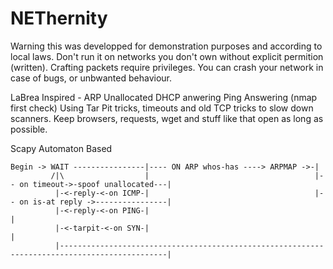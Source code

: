 # NEThernity

Warning this was developped for demonstration purposes and according to local laws.
Don't run it on networks you don't own without explicit permition (written).
Crafting packets require privileges.
You can crash your network in case of bugs, or unbwanted behaviour.

LaBrea Inspired - ARP Unallocated DHCP anwering
Ping Answering (nmap first check)
Using Tar Pit tricks, timeouts and old TCP tricks to slow down scanners.
Keep browsers, requests, wget and stuff like that open as long as possible.

Scapy Automaton Based
```
Begin -> WAIT ----------------|---- ON ARP whos-has ----> ARPMAP ->-|
         /|\                  |                                     |-- on timeout->-spoof unallocated---|   
          |-<-reply-<-on ICMP-|                                     |-- on is-at reply ->----------------|
          |-<-reply-<-on PING-|                                                                          |
          |-<-tarpit-<-on SYN-|                                                                          |
          |----------------------------------------------------------------------------------------------|
```
          

